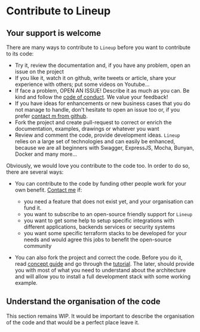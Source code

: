 # Contribute to Lineup

## Your support is welcome

There are many ways to contribute to `Lineup` before you want to contribute to
its code:

- Try it, review the documentation and, if you have any problem, open an issue
  on the project
- If you like it, watch it on github, write tweets or article, share your
  experience with others; put some videos on Youtube...
- If face a problem, OPEN AN ISSUE! Describe it as much as you can. Be kind and
  follow the [code of conduct](CODE_OF_CONDUCT.md). We value your feedback!
- If you have ideas for enhancements or new business cases that you do not
  manage to handle, don't hesitate to open an issue too or, if you prefer
  [contact m from github](https://github.com/gregoryguillou).
- Fork the project and create pull-request to correct or enrich the
  documentation, examples, drawings or whatever you want
- Review and comment the code, provide development ideas. `Lineup` relies on a
  large set of technologies and can easily be enhanced, because we are all
  beginners with Swagger, ExpressJS, Mocha, Bunyan, Docker and many more... 

Obviously, we would love you contribute to the code too. In order to do so,
there are several ways:

- You can contribute to the code by funding other people work for your own 
  benefit. [Contact me](https://github.com/gregoryguillou) if:
  - you need a feature that does not exist yet, and your organisation can fund
    it.
  - you want to subscribe to an open-source friendly support for `Lineup`
  - you want to get some help to setup specific integrations with different
    applications, backends services or security systems
  - you want some specific terraform stacks to be developed for your needs and
    would agree this jobs to benefit the open-source community

- You can also fork the project and correct the code. Before you do it, read
  [concept guide](CONCEPT.md) and go through the [tutorial](TUTORIAL.md). The
  later, should provide you with most of what you need to understand about
  the architecture and will allow you to install a full development stack with
  some working example.

## Understand the organisation of the code

This section remains WIP. It would be important to describe the organisation
of the code and that would be a perfect place leave it.